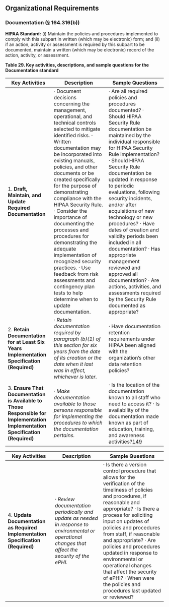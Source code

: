 ## Organizational Requirements

### Documentation (§ 164.316(b))

**HIPAA Standard:** (i) Maintain the policies and procedures implemented to comply with this subpart in written (which may be electronic) form; and (ii) if an action, activity or assessment is required by this subpart to be documented, maintain a written (which may be electronic) record of the action, activity, or assessment.

**Table 29. Key activities, descriptions, and sample questions for the Documentation standard**

| **Key Activities**                                           | **Description**                                              | **Sample Questions**                                         |
| ------------------------------------------------------------ | ------------------------------------------------------------ | ------------------------------------------------------------ |
| 1.   **Draft, Maintain, and Update  Required Documentation** | ·     Document decisions concerning the management, operational, and technical controls selected to mitigate identified risks.  ·     Written documentation may be incorporated into existing  manuals, policies, and other documents or be created specifically for the  purpose of demonstrating compliance with the HIPAA Security Rule.  ·     Consider the importance of documenting the  processes and procedures for demonstrating the adequate implementation  of recognized security practices.  ·     Use feedback from  risk assessments and  contingency plan tests to  help determine when to update documentation. | ·    Are all required policies and procedures documented?  ·     Should HIPAA Security Rule documentation be maintained  by the individual responsible for HIPAA Security Rule implementation?  ·     Should HIPAA Security Rule documentation be updated in response to periodic evaluations,  following security incidents, and/or after acquisitions of new technology or  new procedures?  ·     Have dates of creation and  validity periods been  included in all documentation?  ·     Has appropriate management reviewed and approved all documentation?  ·    Are actions, activities, and  assessments required by the  Security Rule documented as appropriate? |
| 2.   **Retain Documentation for at Least Six  Years**  **Implementation Specification (Required)** | ·     *Retain documentation required by paragraph (b)(1) of this section for six years from the  date of its creation or the date when it last was in effect, whichever is  later.* | ·     Have documentation retention requirements under HIPAA been aligned with the  organization’s other data retention policies? |
| 3.   **Ensure That  Documentation is Available to Those  Responsible for Implementation**  **Implementation Specification (Required)** | ·     *Make documentation  available to those persons responsible for implementing the procedures to which the documentation pertains.* | ·     Is the location of the documentation known to all staff  who need to access it?  ·     Is availability of the documentation made known as part of education, training, and awareness  activities?[149](#_bookmark142) |

| **Key Activities**                                           | **Description**                                              | **Sample Questions**                                         |
| ------------------------------------------------------------ | ------------------------------------------------------------ | ------------------------------------------------------------ |
| 4.   **Update Documentation as Required**  **Implementation Specification  (Required)** | ·    *Review documentation periodically and update as needed  in response to environmental or operational changes that affect the security of the ePHI.* | ·     Is there a version control procedure that allows for the verification of the timeliness of policies and  procedures, if reasonable  and appropriate?  ·     Is there a process for soliciting input  on updates of policies  and procedures from staff, if reasonable and appropriate?  ·     Are policies and procedures updated in response to environmental or operational changes that affect the security of ePHI?  ·    When were the policies and procedures last  updated or reviewed? |